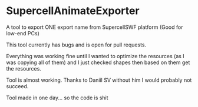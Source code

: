 # SupercellAnimateExporter
A tool to export ONE export name from SupercellSWF platform (Good for low-end PCs)

This tool currently has bugs and is open for pull requests.

Everything was working fine until I wanted to optimize the resources (as I was copying all of them) and I just checked shapes then based on them get the resources.

Tool is almost working. Thanks to Daniil SV without him I would probably not succeed.

Tool made in one day... so the code is shit
